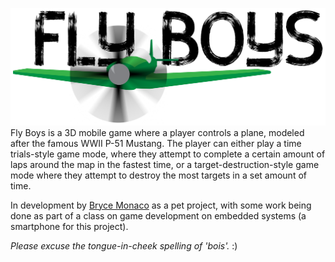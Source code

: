 ![](https://github.com/BryceDMonaco/FlyBois/raw/master/Assets/Textures/UI/Logo.png)
Fly Boys is a 3D mobile game where a player controls a plane, modeled after the famous WWII P-51 Mustang. The player can either play a time trials-style game mode, where they attempt to complete a certain amount of laps around the map in the fastest time, or a target-destruction-style game mode where they attempt to destroy the most targets in a set amount of time.

In development by [Bryce Monaco](https://github.com/BryceDMonaco) as a pet project, with some work being done as part of a class on game development on embedded systems (a smartphone for this project).

*Please excuse the tongue-in-cheek spelling of 'bois'.* :)